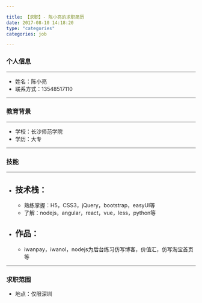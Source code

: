```yaml
---

title: 【求职】- 陈小亮的求职简历
date: 2017-08-10 14:18:20
type: "categories"
categories: job

---
```


### 个人信息

---

-   姓名：陈小亮
-   联系方式：13548517110

---

### 教育背景

---

-  学校：长沙师范学院
-  学历：大专

---

### 技能

---


- 技术栈：
	-
	-	 熟练掌握：H5，CSS3，jQuery，bootstrap，easyUI等
	-	 了解：nodejs，angular，react，vue，less，python等


- 作品：
	-
	-	iwanpay，iwanol，nodejs为后台练习仿写博客，价值汇，仿写淘宝首页等

---

### 求职范围

-   地点：仅限深圳

